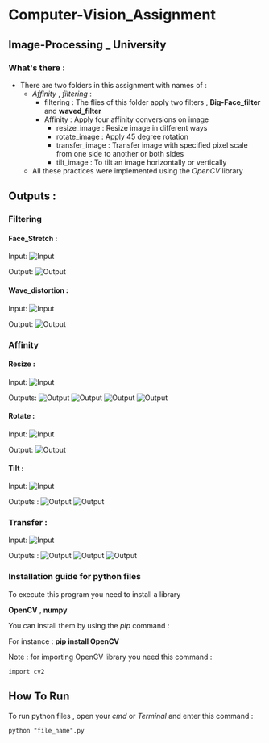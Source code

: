 # Computer-Vision_Assignment

## Image-Processing _ University

### What's there : 

- There are two folders in this assignment with names of :
  - *Affinity* , *filtering* :
    - filtering : The flies of this folder apply two filters , **Big-Face_filter** and **waved_filter**
    - Affinity : Apply four affinity conversions on image
      - resize_image : Resize image in different ways
      - rotate_image : Apply 45 degree rotation
      - transfer_image : Transfer image with specified pixel scale from one side to another or both sides
      - tilt_image : To tilt an image horizontally or vertically 
  - All these practices were implemented using the *OpenCV* library

## Outputs :

### **Filtering**

#### Face_Stretch :

Input:
 ![Input](filtering/face_stretch/input/man.jpg)

Output:
 ![Output](filtering/face_stretch/output/stretched-man.jpg)

#### Wave_distortion :

Input:
 ![Input](filtering/wave_distortion/input/Lena.jpg)

Output:
 ![Output](filtering/wave_distortion/output/waved_Lena.jpg)



### **Affinity**

#### Resize : 

Input:
 ![Input](Affinity/resize_image/input/home.jpg)

Outputs:
 ![Output](Affinity/resize_image/outputs/resized-image1.jpg)
 ![Output](Affinity/resize_image/outputs/resized-image2.jpg)
 ![Output](Affinity/resize_image/outputs/resized-image3.jpg)
 ![Output](Affinity/resize_image/outputs/resized-image4.jpg)
 
#### Rotate : 

Input:
 ![Input](Affinity/rotate_image/input/home.jpg) 

Output:
 ![Output](Affinity/rotate_image/output/rotated_45.jpg)
 
#### Tilt :

Input:
 ![Input](Affinity/tilt_image/input/home.jpg) 

Outputs :
 ![Output](Affinity/tilt_image/outputs/horizontal_tilted.jpg)
 ![Output](Affinity/tilt_image/outputs/vertical_tilted.jpg)
 
### Transfer :

Input:
 ![Input](Affinity/transfer_image/input/home.jpg) 
 
Outputs :
 ![Output](Affinity/transfer_image/outputs/transfered-image1)
 ![Output](Affinity/transfer_image/outputs/transfered-image2)
 ![Output](Affinity/transfer_image/outputs/transfered-image3)
 

### Installation guide for python files
To execute this program you need to install a library

**OpenCV**  , **numpy** 

You can install them by using the *pip* command :

For instance :
**pip install OpenCV**

Note : for importing OpenCV library you need this command :
```
import cv2
```

## How To Run

To run python files , open your *cmd* or *Terminal* and enter this command :
```
python "file_name".py
```
